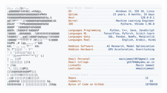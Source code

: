 <picture>
  <source srcset="https://raw.githubusercontent.com/mmazinjameel/mmazinjameel/main/dark_mode.svg?v=1753366414" media="(prefers-color-scheme: dark)">
  <img src="https://raw.githubusercontent.com/mmazinjameel/mmazinjameel/main/light_mode.svg?v=1753366414">
</picture>
